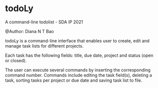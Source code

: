# todoLy
A command-line todolist - SDA IP 2021

@Author: Diana N T Bao

todoLy is a command-line interface that enables user to create, edit and manage task lists for different projects.

Each task has the following fields: title, due date, project and status (open or closed).

The user can execute several commands by inserting the corresponding command number. Commands include editing the task field(s), deleting a task, sorting tasks per project or due date and saving task list to file.

